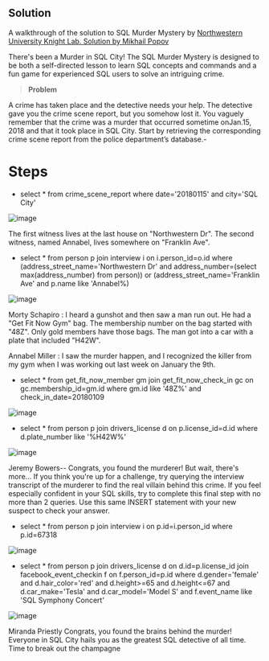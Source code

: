 ## Solution

A walkthrough of the solution to SQL Murder Mystery by [Northwestern University Knight Lab. Solution by Mikhail Popov](https://mystery.knightlab.com/)

There's been a Murder in SQL City! The SQL Murder Mystery is designed to be both a self-directed lesson to learn SQL concepts and commands and a fun game for experienced SQL users to solve an intriguing crime.

>**Problem**
> 
A crime has taken place and the detective needs your help. The detective gave you the crime scene report, but you somehow lost it. You vaguely remember that the crime was a murder that occurred sometime on ​Jan.15, 2018​ and that it took place in ​SQL City​. Start by retrieving the corresponding crime scene report from the police department’s database.-

# Steps 

- select * from crime_scene_report where date='20180115' and city='SQL City'


![image](https://user-images.githubusercontent.com/108262010/218309683-0c7fbf2e-9f02-42a3-a79e-06e812e63eb1.png)

The first witness lives at the last house on "Northwestern Dr". The second witness, named Annabel, lives somewhere on "Franklin Ave".

- select * from person 
p join interview i on i.person_id=o.id 
where (address_street_name='Northwestern Dr' and address_number=(select max(address_number) from person))
or (address_street_name='Franklin Ave' and p.name like 'Annabel%)






![image](https://user-images.githubusercontent.com/108262010/218309743-eb58e1c3-73e1-4078-9e5f-d761836876aa.png)











Morty Schapiro :
  I heard a gunshot and then saw a man run out. He had a "Get Fit Now Gym" bag. The membership number on the bag started with "48Z". Only gold members have those bags. The man got into a car with a plate that included "H42W".
 
Annabel Miller : 
 I saw the murder happen, and I recognized the killer from my gym when I was working out last week on January the 9th.
 
 
 - select * from get_fit_now_member gm 
 join get_fit_now_check_in gc on gc.membership_id=gm.id where gm.id like '48Z%'
 and check_in_date=20180109
 
 
 ![image](https://user-images.githubusercontent.com/108262010/218309324-397944b3-728e-4b99-96df-32e3ef8a78f3.png)
 
 - select * from person p join drivers_license d on p.license_id=d.id 
 where d.plate_number like '%H42W%'
 
 ![image](https://user-images.githubusercontent.com/108262010/218309398-4a363403-8f88-4918-a58e-6310d186f652.png)

Jeremy Bowers-- 
Congrats, you found the murderer! But wait, there's more... If you think you're up for a challenge, try querying the interview transcript of the murderer to find the real villain behind this crime. If you feel especially confident in your SQL skills, try to complete this final step with no more than 2 queries. Use this same INSERT statement with your new suspect to check your answer.


- select * from person p join interview i on p.id=i.person_id where p.id=67318

![image](https://user-images.githubusercontent.com/108262010/218309540-2e15495f-6896-4c7c-bdce-a2e28cbe581a.png)


- select * from person p 
join drivers_license d on d.id=p.license_id
join facebook_event_checkin f on f.person_id=p.id
where d.gender='female' 
and d.hair_color='red'
and d.height>=65 
and d.height<=67
and d.car_make='Tesla'
and d.car_model='Model S'
and f.event_name like 'SQL Symphony Concert'




![image](https://user-images.githubusercontent.com/108262010/218309605-aef17fcc-c2cf-4b98-a85f-4f50dc181942.png)


Miranda Priestly
Congrats, you found the brains behind the murder! Everyone in SQL City hails you as the greatest SQL detective of all time. Time to break out the champagne






 
 

 
 
 
















